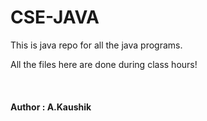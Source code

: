 # CSE-JAVA

This is java repo for all the java programs.

<p>All the files here are done during class hours!</p>
<br>
<h4>Author : A.Kaushik</h4>

